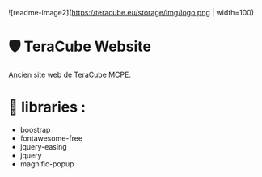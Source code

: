  ![readme-image2](https://teracube.eu/storage/img/logo.png | width=100) 
# 🛡 TeraCube Website

Ancien site web de TeraCube MCPE.

# 💾 libraries :
* boostrap
* fontawesome-free
* jquery-easing
* jquery
* magnific-popup 
